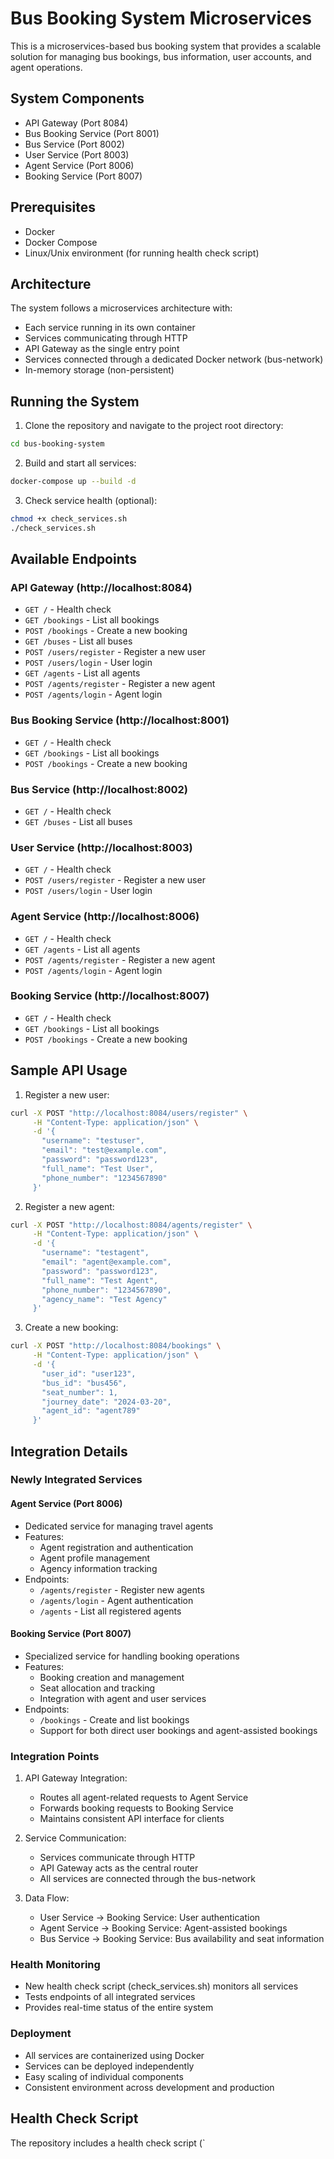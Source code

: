 # Bus Booking System Microservices

This is a microservices-based bus booking system that provides a scalable solution for managing bus bookings, bus information, user accounts, and agent operations.

## System Components
- API Gateway (Port 8084)
- Bus Booking Service (Port 8001)
- Bus Service (Port 8002)
- User Service (Port 8003)
- Agent Service (Port 8006)
- Booking Service (Port 8007)

## Prerequisites
- Docker
- Docker Compose
- Linux/Unix environment (for running health check script)

## Architecture
The system follows a microservices architecture with:
- Each service running in its own container
- Services communicating through HTTP
- API Gateway as the single entry point
- Services connected through a dedicated Docker network (bus-network)
- In-memory storage (non-persistent)

## Running the System

1. Clone the repository and navigate to the project root directory:
```bash
cd bus-booking-system
```

2. Build and start all services:
```bash
docker-compose up --build -d
```

3. Check service health (optional):
```bash
chmod +x check_services.sh
./check_services.sh
```

## Available Endpoints

### API Gateway (http://localhost:8084)
- `GET /` - Health check
- `GET /bookings` - List all bookings
- `POST /bookings` - Create a new booking
- `GET /buses` - List all buses
- `POST /users/register` - Register a new user
- `POST /users/login` - User login
- `GET /agents` - List all agents
- `POST /agents/register` - Register a new agent
- `POST /agents/login` - Agent login

### Bus Booking Service (http://localhost:8001)
- `GET /` - Health check
- `GET /bookings` - List all bookings
- `POST /bookings` - Create a new booking

### Bus Service (http://localhost:8002)
- `GET /` - Health check
- `GET /buses` - List all buses

### User Service (http://localhost:8003)
- `GET /` - Health check
- `POST /users/register` - Register a new user
- `POST /users/login` - User login

### Agent Service (http://localhost:8006)
- `GET /` - Health check
- `GET /agents` - List all agents
- `POST /agents/register` - Register a new agent
- `POST /agents/login` - Agent login

### Booking Service (http://localhost:8007)
- `GET /` - Health check
- `GET /bookings` - List all bookings
- `POST /bookings` - Create a new booking

## Sample API Usage

1. Register a new user:
```bash
curl -X POST "http://localhost:8084/users/register" \
     -H "Content-Type: application/json" \
     -d '{
       "username": "testuser",
       "email": "test@example.com",
       "password": "password123",
       "full_name": "Test User",
       "phone_number": "1234567890"
     }'
```

2. Register a new agent:
```bash
curl -X POST "http://localhost:8084/agents/register" \
     -H "Content-Type: application/json" \
     -d '{
       "username": "testagent",
       "email": "agent@example.com",
       "password": "password123",
       "full_name": "Test Agent",
       "phone_number": "1234567890",
       "agency_name": "Test Agency"
     }'
```

3. Create a new booking:
```bash
curl -X POST "http://localhost:8084/bookings" \
     -H "Content-Type: application/json" \
     -d '{
       "user_id": "user123",
       "bus_id": "bus456",
       "seat_number": 1,
       "journey_date": "2024-03-20",
       "agent_id": "agent789"
     }'
```

## Integration Details

### Newly Integrated Services

#### Agent Service (Port 8006)
- Dedicated service for managing travel agents
- Features:
  - Agent registration and authentication
  - Agent profile management
  - Agency information tracking
- Endpoints:
  - `/agents/register` - Register new agents
  - `/agents/login` - Agent authentication
  - `/agents` - List all registered agents

#### Booking Service (Port 8007)
- Specialized service for handling booking operations
- Features:
  - Booking creation and management
  - Seat allocation and tracking
  - Integration with agent and user services
- Endpoints:
  - `/bookings` - Create and list bookings
  - Support for both direct user bookings and agent-assisted bookings

### Integration Points
1. API Gateway Integration:
   - Routes all agent-related requests to Agent Service
   - Forwards booking requests to Booking Service
   - Maintains consistent API interface for clients

2. Service Communication:
   - Services communicate through HTTP
   - API Gateway acts as the central router
   - All services are connected through the bus-network

3. Data Flow:
   - User Service → Booking Service: User authentication
   - Agent Service → Booking Service: Agent-assisted bookings
   - Bus Service → Booking Service: Bus availability and seat information

### Health Monitoring
- New health check script (check_services.sh) monitors all services
- Tests endpoints of all integrated services
- Provides real-time status of the entire system

### Deployment
- All services are containerized using Docker
- Services can be deployed independently
- Easy scaling of individual components
- Consistent environment across development and production

## Health Check Script
The repository includes a health check script (`